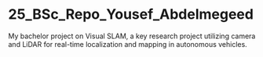 # 25_BSc_Repo_Yousef_Abdelmegeed
My bachelor project on Visual SLAM, a key research project utilizing camera and LiDAR for real-time localization and mapping in autonomous vehicles.
